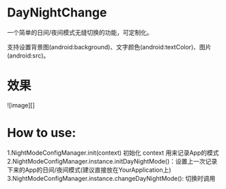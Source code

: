 # DayNightChange

  一个简单的日间/夜间模式无缝切换的功能，可定制化。
  
  支持设置背景图(android:background)、文字颜色(android:textColor)、图片(android:src)。

# 效果
![image][]
# How to use:

 1.NightModeConfigManager.init(context) 初始化 context 用来记录App的模式  
 2.NightModeConfigManager.instance.initDayNightMode()：设置上一次记录下来的App的日间/夜间模式(建议直接放在YourApplication上)  
 3.NightModeConfigManager.instance.changeDayNightMode(): 切换时调用

